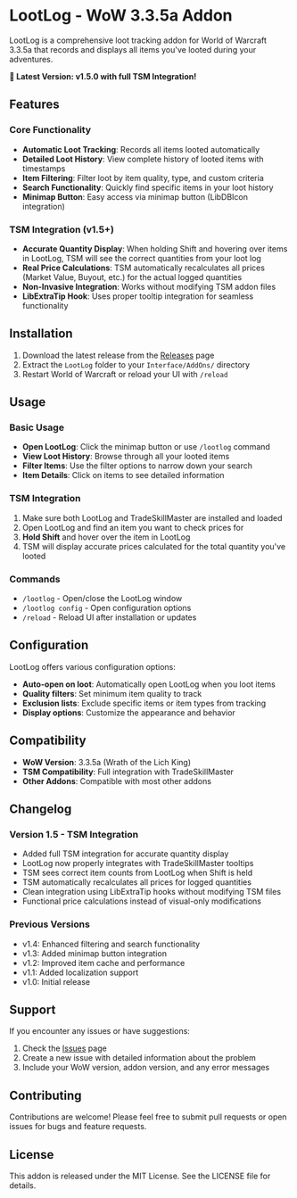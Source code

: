 # LootLog - WoW 3.3.5a Addon

LootLog is a comprehensive loot tracking addon for World of Warcraft 3.3.5a that records and displays all items you've looted during your adventures.

**🎯 Latest Version: v1.5.0 with full TSM Integration!**

## Features

### Core Functionality
- **Automatic Loot Tracking**: Records all items looted automatically
- **Detailed Loot History**: View complete history of looted items with timestamps
- **Item Filtering**: Filter loot by item quality, type, and custom criteria
- **Search Functionality**: Quickly find specific items in your loot history
- **Minimap Button**: Easy access via minimap button (LibDBIcon integration)

### TSM Integration (v1.5+)
- **Accurate Quantity Display**: When holding Shift and hovering over items in LootLog, TSM will see the correct quantities from your loot log
- **Real Price Calculations**: TSM automatically recalculates all prices (Market Value, Buyout, etc.) for the actual logged quantities
- **Non-Invasive Integration**: Works without modifying TSM addon files
- **LibExtraTip Hook**: Uses proper tooltip integration for seamless functionality

## Installation

1. Download the latest release from the [Releases](https://github.com/Gariloz/LootLog/releases) page
2. Extract the `LootLog` folder to your `Interface/AddOns/` directory
3. Restart World of Warcraft or reload your UI with `/reload`

## Usage

### Basic Usage
- **Open LootLog**: Click the minimap button or use `/lootlog` command
- **View Loot History**: Browse through all your looted items
- **Filter Items**: Use the filter options to narrow down your search
- **Item Details**: Click on items to see detailed information

### TSM Integration
1. Make sure both LootLog and TradeSkillMaster are installed and loaded
2. Open LootLog and find an item you want to check prices for
3. **Hold Shift** and hover over the item in LootLog
4. TSM will display accurate prices calculated for the total quantity you've looted

### Commands
- `/lootlog` - Open/close the LootLog window
- `/lootlog config` - Open configuration options
- `/reload` - Reload UI after installation or updates

## Configuration

LootLog offers various configuration options:
- **Auto-open on loot**: Automatically open LootLog when you loot items
- **Quality filters**: Set minimum item quality to track
- **Exclusion lists**: Exclude specific items or item types from tracking
- **Display options**: Customize the appearance and behavior

## Compatibility

- **WoW Version**: 3.3.5a (Wrath of the Lich King)
- **TSM Compatibility**: Full integration with TradeSkillMaster
- **Other Addons**: Compatible with most other addons

## Changelog

### Version 1.5 - TSM Integration
- Added full TSM integration for accurate quantity display
- LootLog now properly integrates with TradeSkillMaster tooltips
- TSM sees correct item counts from LootLog when Shift is held
- TSM automatically recalculates all prices for logged quantities
- Clean integration using LibExtraTip hooks without modifying TSM files
- Functional price calculations instead of visual-only modifications

### Previous Versions
- v1.4: Enhanced filtering and search functionality
- v1.3: Added minimap button integration
- v1.2: Improved item cache and performance
- v1.1: Added localization support
- v1.0: Initial release

## Support

If you encounter any issues or have suggestions:
1. Check the [Issues](https://github.com/Gariloz/LootLog/issues) page
2. Create a new issue with detailed information about the problem
3. Include your WoW version, addon version, and any error messages

## Contributing

Contributions are welcome! Please feel free to submit pull requests or open issues for bugs and feature requests.

## License

This addon is released under the MIT License. See the LICENSE file for details.
